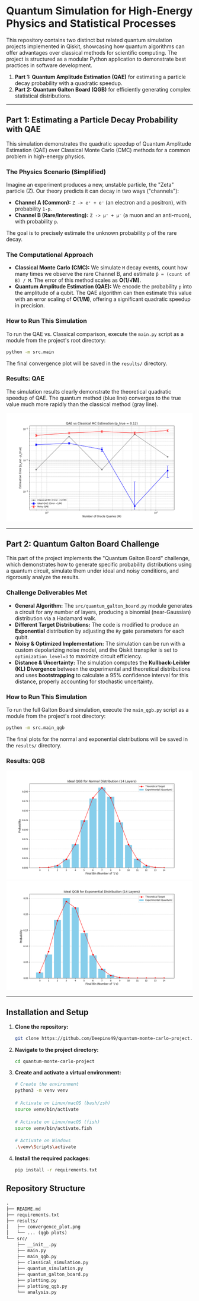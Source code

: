 # Quantum Simulation for High-Energy Physics and Statistical Processes

This repository contains two distinct but related quantum simulation projects implemented in Qiskit, showcasing how quantum algorithms can offer advantages over classical methods for scientific computing. The project is structured as a modular Python application to demonstrate best practices in software development.

1.  **Part 1: Quantum Amplitude Estimation (QAE)** for estimating a particle decay probability with a quadratic speedup.
2.  **Part 2: Quantum Galton Board (QGB)** for efficiently generating complex statistical distributions.

---

## Part 1: Estimating a Particle Decay Probability with QAE

This simulation demonstrates the quadratic speedup of Quantum Amplitude Estimation (QAE) over Classical Monte Carlo (CMC) methods for a common problem in high-energy physics.

### The Physics Scenario (Simplified)

Imagine an experiment produces a new, unstable particle, the "Zeta" particle (Z). Our theory predicts it can decay in two ways ("channels"):
-   **Channel A (Common):** `Z -> e⁺ + e⁻` (an electron and a positron), with probability `1-p`.
-   **Channel B (Rare/Interesting):** `Z -> µ⁺ + µ⁻` (a muon and an anti-muon), with probability `p`.

The goal is to precisely estimate the unknown probability `p` of the rare decay.

### The Computational Approach

-   **Classical Monte Carlo (CMC):** We simulate `M` decay events, count how many times we observe the rare Channel B, and estimate `p̂ = (count of B) / M`. The error of this method scales as **O(1/√M)**.
-   **Quantum Amplitude Estimation (QAE):** We encode the probability `p` into the amplitude of a qubit. The QAE algorithm can then estimate this value with an error scaling of **O(1/M)**, offering a significant quadratic speedup in precision.

### How to Run This Simulation

To run the QAE vs. Classical comparison, execute the `main.py` script as a module from the project's root directory:
```bash
python -m src.main
```
The final convergence plot will be saved in the `results/` directory.

### Results: QAE

The simulation results clearly demonstrate the theoretical quadratic speedup of QAE. The quantum method (blue line) converges to the true value much more rapidly than the classical method (gray line).

![Convergence Plot](results/convergence_plot.png)

---

## Part 2: Quantum Galton Board Challenge

This part of the project implements the "Quantum Galton Board" challenge, which demonstrates how to generate specific probability distributions using a quantum circuit, simulate them under ideal and noisy conditions, and rigorously analyze the results.

### Challenge Deliverables Met

-   **General Algorithm:** The `src/quantum_galton_board.py` module generates a circuit for any number of layers, producing a binomial (near-Gaussian) distribution via a Hadamard walk.
-   **Different Target Distributions:** The code is modified to produce an **Exponential** distribution by adjusting the `Ry` gate parameters for each qubit.
-   **Noisy & Optimized Implementation:** The simulation can be run with a custom depolarizing noise model, and the Qiskit transpiler is set to `optimization_level=3` to maximize circuit efficiency.
-   **Distance & Uncertainty:** The simulation computes the **Kullback-Leibler (KL) Divergence** between the experimental and theoretical distributions and uses **bootstrapping** to calculate a 95% confidence interval for this distance, properly accounting for stochastic uncertainty.

### How to Run This Simulation

To run the full Galton Board simulation, execute the `main_qgb.py` script as a module from the project's root directory:
```bash
python -m src.main_qgb
```
The final plots for the normal and exponential distributions will be saved in the `results/` directory.

### Results: QGB

![QGB Normal Distribution Plot](results/normal_Ideal_14L.png)
![QGB Exponential Distribution Plot](results/exponential_Ideal_14L.png)

---

## Installation and Setup

1.  **Clone the repository:**
    ```bash
    git clone https://github.com/Deepins49/quantum-monte-carlo-project.git
    ```
2.  **Navigate to the project directory:**
    ```bash
    cd quantum-monte-carlo-project
    ```
3.  **Create and activate a virtual environment:**
    ```bash
    # Create the environment
    python3 -m venv venv
    
    # Activate on Linux/macOS (bash/zsh)
    source venv/bin/activate
    
    # Activate on Linux/macOS (fish)
    source venv/bin/activate.fish
    
    # Activate on Windows
    .\venv\Scripts\activate
    ```
4.  **Install the required packages:**
    ```bash
    pip install -r requirements.txt
    ```

## Repository Structure
```
.
├── README.md
├── requirements.txt
├── results/
│   ├── convergence_plot.png
│   └── ... (qgb plots)
└── src/
    ├── __init__.py
    ├── main.py
    ├── main_qgb.py
    ├── classical_simulation.py
    ├── quantum_simulation.py
    ├── quantum_galton_board.py
    ├── plotting.py
    ├── plotting_qgb.py
    └── analysis.py
```
